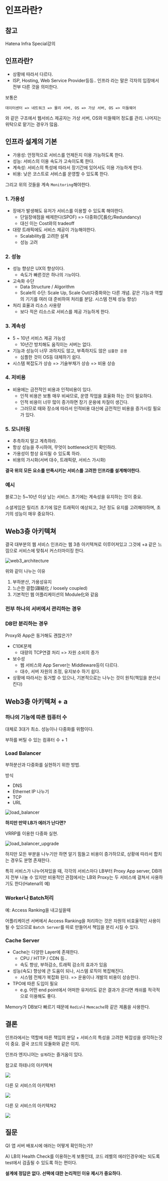 # 인프라란?

## 참고

Hatena Infra Special강의

## 인프라란?

- 상황에 따라서 다르다.
- ISP, Hosting, Web Service Provider등등.. 인프라 라는 말은 각자의 입장에서 전부 다른 것을 의미한다.

보통은

```
데이터센터 => 네트워크 => 물리 서버, OS => 가상 서버, OS => 미들웨어
```

와 같은 구조에서 웹서비스 제공자는 가상 서버, OS와 미들웨어 정도를 관리. 나머지는 위탁으로 맡기는 경우가 많음.

## 인프라 설계의 기본

- 가용성: 안정적으로 서비스를 언제든지 이용 가능하도록 한다.
- 성능: 서비스의 이용 속도가 고속이도록 한다.
- 계속성: 서비스의 특성에 따라서 장기간에 있어서도 이용 가능하게 한다.
- 비용: 낮은 코스트로 서비스를 운영할 수 있도록 한다.

그리고 위의 것들을 계속 `Monitoring`해야한다.

### 1. 가용성

- 장애가 발생해도 유저가 서비스를 이용할 수 있도록 해야한다.
  - 단일장애점을 배제한다(SPOF) => 다중화(冗長化/Redundancy)
  - 대신 이는 Cost와의 tradeoff
- 대량 트래픽에도 서비스 제공이 가능해야한다.
  - Scalability를 고려한 설계
  - 성능 고려

### 2. 성능

- 성능 향상은 UX의 향상이다.
  - 속도가 빠른것은 하나의 `기능`이다.
- 고속화 수단
  - Data Structure / Algorithm
  - Scale의 수단: Scale Up, Scale Out(다중화와는 다른 개념. 같은 기능과 역할의 기기를 여러 대 준비하여 처리를 분담. 시스템 전체 성능 향상)
- 처리 효율과 리소스 사용량
  - 보다 적은 리소스로 서비스를 제공 가능하게 한다.

### 3. 계속성

- 5 ~ 10년 서비스 제공 가능성
  - 10년간 방치해도 움직이는 서버는 없다.
- 기능과 성능이 너무 과하지도 않고, 부족하지도 않은 `심플한 운용`
  - 심플한 것이 OS등 대체하기 쉽다.
- 시스템 복잡도가 상승 => 기술부채가 상승 => 비용 상승

### 4. 저비용

- 비용에는 금전적인 비용과 인적비용이 있다.
  - 인적 비용은 보통 매우 비싸므로, 운영 작업을 효율화 하는 것이 필요하다.
  - 인적 비용이 너무 많이 증가하면 장기 운용에 차질이 생긴다.
  - 그러므로 때와 장소에 따라서 인적비용 대신에 금전적인 비용을 증가시킬 필요가 있다.

### 5. 모니터링

- 추측하지 말고 계측하라.
- 항상 성능을 주시하여, 무엇이 bottleneck인지 확인하라.
- 가용성이 항상 유지될 수 있도록 하라.
- 비용의 가시화(서버 대수, 트래픽량, 서비스 가시화)

**결국 위의 모든 요소를 만족시키는 서비스를 고려한 인프라를 설계해야한다.**

### 예시

블로그는 5~10년 이상 남는 서비스. 초기에는 계속성을 유지하는 것이 중요.

소셜게임은 릴리즈 초기에 많은 트래픽이 예상되고, 3년 정도 유지를 고려해야하며, 초기의 성능이 매우 중요하다.

## Web3층 아키텍쳐

결국 대부분의 웹 서비스 인프라는 웹 3층 아키텍쳐로 이루어져있고 그것에 +a 같은 느낌으로 서비스에 맞춰서 커스터마이징 한다.

![web3_architecture](./assets/web3_architecture.png)

위와 같이 나누는 이유

1. 부하분산, 가용성유지
2. 느슨한 결합(疎結化 / loosely coupled)
3. 기본적인 웹 어플리케이션의 Module化와 같음

### 전부 하나의 서버에서 관리하는 경우

### DB만 분리하는 경우

Proxy와 App은 동거해도 괜찮은가?

- C10K문제
  - 대량의 TCP연결 처리 => 자원 소비의 증가
- 보수성
  - 웹 서비스와 App Server는 Middleware등이 다르다.
  - 대수, 서버 자원의 조정, 유지보수 하기 쉽다.
- 상황에 따라서는 동거할 수 있으나, 기본적으로는 나누는 것이 원칙(책임을 분산시킨다)

## Web3층 아키텍쳐 + a

### 하나의 기능에 따른 컴퓨터 수

대체로 3대가 최소. 성능이나 다중화를 위함이다.

부하를 버틸 수 있는 컴퓨터 수 + 1

### Load Balancer

부하분산과 다중화를 실현하기 위한 방법.

방식

- DNS
- Ethernet IP 나누기
- TCP
- URL

![load_balancer](./assets/load_balancer.png)

**하지만 만약 LB가 에러가 난다면?**

VRRP를 이용한 다중화 실현.

![load_balancer_upgrade](./assets/load_balancer_upgrade.png)

하지만 모든 부분을 나누기만 하면 알기 힘들고 비용이 증가하므로, 상황에 따라서 합치는 경우도 분명 존재한다.

특히 서비스가 나누어져있을 때, 각각의 서비스마다 LB부터 Proxy App server, DB까지 전부 나눌 수 있지만 비용적인 관점에서는 LB와 Proxy는 두 서비스에 걸쳐서 사용하기도 한다(Hatena의 예)

### Worker나 Batch처리

예: Access Ranking을 내고싶을때

어플리케이션 서버에서 Access Ranking을 처리하는 것은 자원의 비효율적인 사용이 될 수 있으므로 `Batch Server`를 따로 만들어서 책임을 분리 시킬 수 있다.

### Cache Server

- Cache는 다양한 Layer에 존재한다.
  - CPU / HTTP / CDN 등..
  - 속도 향상, 부하감소, 트래픽 감소의 효과가 있음
- 성능(속도) 향상에 큰 도움이 되나, 시스템 로직이 복잡해진다.
  - 시스템 전체가 복잡화 된다. => 운용이나 개발의 비용이 상승한다.
- TPO에 따른 도입이 필요
  - e.g. 어떤 end point에서 어떠한 유저라도 같은 결과가 온다면 캐쉬를 적극적으로 이용해도 좋다.

Memory가 DB보다 빠르기 때문에 `Redis`나 `Memcache`와 같은 제품을 사용한다.

## 결론

인프라에서는 역할에 따른 책임의 분담 + 서비스의 특성을 고려한 복잡성을 생각하는것이 중요. 결국 코드의 모듈화와 같은 이치.

인프라 엔지니어는 `설계`라는 즐거움이 있다.

참고로 하테나의 아키텍쳐

![](./assets/hatena_architecture.png)

다른 모 서비스의 아키텍쳐1

![](./assets/architecture_example1.png)

다른 모 서비스의 아키텍쳐2

![](./assets/architecture_example2.png)

## 질문

Q) 앱 서버 배포시에 애러는 어떻게 확인하는가?

A) LB의 Health Check를 이용하는게 보통인데, 코드 레벨의 에러인경우에는 되도록 test에서 검출될 수 있도록 하는 편이다.

**설계에 정답은 없다. 선택에 대한 논리적인 이유 제시가 중요하다.**
